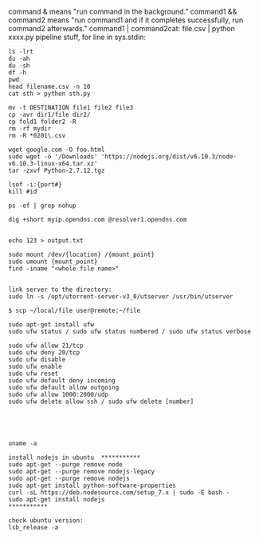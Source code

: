 
command & means "run command in the background."
command1 && command2 means "run command1 and if it completes successfully, run command2 afterwards."
command1 | command2cat:  file.csv | python xxxx.py   pipeline stuff, for line in sys.stdin:
```
ls -lrt 
du -ah
du -sh 
df -h
pwd 
head filename.csv -n 10
cat sth > python sth.py

mv -t DESTINATION file1 file2 file3
cp -avr dir1/file dir2/
cp fold1 folder2 -R
rm -rf mydir
rm -R *0201\.csv

wget google.com -O foo.html
sudo wget -o '/Downloads' 'https://nodejs.org/dist/v6.10.3/node-v6.10.3-linux-x64.tar.xz'
tar -zxvf Python-2.7.12.tgz

lsof -i:{port#} 
kill #id

ps -ef | grep nohup

dig +short myip.opendns.com @resolver1.opendns.com


echo 123 > output.txt

sudo mount /dev/{location} /{mount_point}
sudo umount {mount_point}
find -iname "<whole file name>"


link server to the directory: 
sudo ln -s /opt/utorrent-server-v3_0/utserver /usr/bin/utserver

$ scp ~/local/file user@remote:~/file

sudo apt-get install ufw
sudo ufw status / sudo ufw status numbered / sudo ufw status verbose

sudo ufw allow 21/tcp
sudo ufw deny 20/tcp
sudo ufw disable
sudo ufw enable
sudo ufw reset
sudo ufw default deny incoming
sudo ufw default allow outgoing
sudo ufw allow 1000:2000/udp
sudo ufw delete allow ssh / sudo ufw delete [number]





uname -a

install nodejs in ubuntu  ***********
sudo apt-get --purge remove node
sudo apt-get --purge remove nodejs-legacy
sudo apt-get --purge remove nodejs
sudo apt-get install python-software-properties
curl -sL https://deb.nodesource.com/setup_7.x | sudo -E bash -
sudo apt-get install nodejs
***********

check ubuntu version:
lsb_release -a


```


